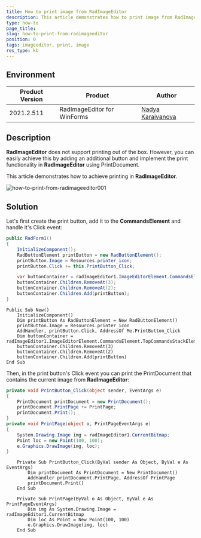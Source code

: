 ```yaml
---
title: How to print image from RadImageEditor
description: This article demonstrates how to print image from RadImageEditor
type: how-to
page_title: 
slug: how-to-print-from-radimageeditor
position: 0
tags: imageeditor, print, image
res_type: kb
---
```


## Environment
 
|Product Version|Product|Author|
|----|----|----|
|2021.2.511|RadImageEditor for WinForms|[Nadya Karaivanova](https://www.telerik.com/blogs/author/nadya-karaivanova)|
 
## Description

**RadImageEditor** does not support printing out of the box. However, you can easily achieve this by adding an additional button and implement the print functionality in **RadImageEditor** using PrintDocument.

This article demonstrates how to achieve printing in **RadImageEditor**.

![how-to-print-from-radimageeditor001](images/how-to-print-from-radimageeditor001.png)
 
## Solution 

Let's first create the print button, add it to the **CommandsElement** and handle it's Click event:

````C#
public RadForm1()
{
    InitializeComponent();
    RadButtonElement printButton = new RadButtonElement();
    printButton.Image = Resources.printer_icon;
    printButton.Click += this.PrintButton_Click;

    var buttonContainer = radImageEditor1.ImageEditorElement.CommandsElement.TopCommandsStackElement;
    buttonContainer.Children.RemoveAt(3);
    buttonContainer.Children.RemoveAt(2);
    buttonContainer.Children.Add(printButton);
}


````
````VB.NET
Public Sub New()
    InitializeComponent()
    Dim printButton As RadButtonElement = New RadButtonElement()
    printButton.Image = Resources.printer_icon
    AddHandler, printButton.Click, AddressOf Me.PrintButton_Click
    Dim buttonContainer = radImageEditor1.ImageEditorElement.CommandsElement.TopCommandsStackElement
    buttonContainer.Children.RemoveAt(3)
    buttonContainer.Children.RemoveAt(2)
    buttonContainer.Children.Add(printButton)
End Sub

````

Then, in the print button's Click event you can print the PrintDocument that contains the current image from **RadImageEditor**:


````C#
private void PrintButton_Click(object sender, EventArgs e)
{
    PrintDocument printDocument = new PrintDocument();
    printDocument.PrintPage += PrintPage;
    printDocument.Print();
}
private void PrintPage(object o, PrintPageEventArgs e)
{
    System.Drawing.Image img = radImageEditor1.CurrentBitmap;
    Point loc = new Point(100, 100);
    e.Graphics.DrawImage(img, loc);
}


````
````VB.NET
    Private Sub PrintButton_Click(ByVal sender As Object, ByVal e As EventArgs)
        Dim printDocument As PrintDocument = New PrintDocument()
        AddHandler printDocument.PrintPage, AddressOf PrintPage
        printDocument.Print()
    End Sub

    Private Sub PrintPage(ByVal o As Object, ByVal e As PrintPageEventArgs)
        Dim img As System.Drawing.Image = radImageEditor1.CurrentBitmap
        Dim loc As Point = New Point(100, 100)
        e.Graphics.DrawImage(img, loc)
    End Sub

````



